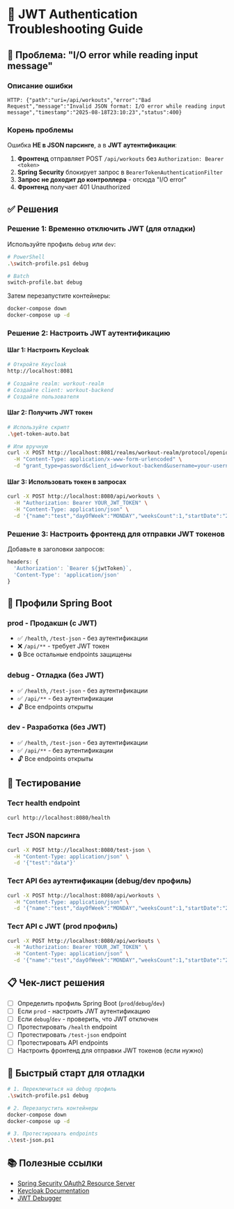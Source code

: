 # 🔐 JWT Authentication Troubleshooting Guide

## 🚨 Проблема: "I/O error while reading input message"

### **Описание ошибки**
```
HTTP: {"path":"uri=/api/workouts","error":"Bad Request","message":"Invalid JSON format: I/O error while reading input message","timestamp":"2025-08-18T23:10:23","status":400}
```

### **Корень проблемы**
Ошибка **НЕ в JSON парсинге**, а в **JWT аутентификации**:

1. **Фронтенд** отправляет POST `/api/workouts` без `Authorization: Bearer <token>`
2. **Spring Security** блокирует запрос в `BearerTokenAuthenticationFilter`
3. **Запрос не доходит до контроллера** - отсюда "I/O error"
4. **Фронтенд** получает 401 Unauthorized

## ✅ Решения

### **Решение 1: Временно отключить JWT (для отладки)**

Используйте профиль `debug` или `dev`:

```bash
# PowerShell
.\switch-profile.ps1 debug

# Batch
switch-profile.bat debug
```

Затем перезапустите контейнеры:
```bash
docker-compose down
docker-compose up -d
```

### **Решение 2: Настроить JWT аутентификацию**

#### **Шаг 1: Настроить Keycloak**
```bash
# Откройте Keycloak
http://localhost:8081

# Создайте realm: workout-realm
# Создайте client: workout-backend
# Создайте пользователя
```

#### **Шаг 2: Получить JWT токен**
```bash
# Используйте скрипт
.\get-token-auto.bat

# Или вручную
curl -X POST http://localhost:8081/realms/workout-realm/protocol/openid-connect/token \
  -H "Content-Type: application/x-www-form-urlencoded" \
  -d "grant_type=password&client_id=workout-backend&username=your-username&password=your-password"
```

#### **Шаг 3: Использовать токен в запросах**
```bash
curl -X POST http://localhost:8080/api/workouts \
  -H "Authorization: Bearer YOUR_JWT_TOKEN" \
  -H "Content-Type: application/json" \
  -d '{"name":"test","dayOfWeek":"MONDAY","weeksCount":1,"startDate":"2025-08-18"}'
```

### **Решение 3: Настроить фронтенд для отправки JWT токенов**

Добавьте в заголовки запросов:
```javascript
headers: {
  'Authorization': `Bearer ${jwtToken}`,
  'Content-Type': 'application/json'
}
```

## 🔧 Профили Spring Boot

### **prod** - Продакшн (с JWT)
- ✅ `/health`, `/test-json` - без аутентификации
- ❌ `/api/**` - требует JWT токен
- 🔒 Все остальные endpoints защищены

### **debug** - Отладка (без JWT)
- ✅ `/health`, `/test-json` - без аутентификации
- ✅ `/api/**` - без аутентификации
- 🔓 Все endpoints открыты

### **dev** - Разработка (без JWT)
- ✅ `/health`, `/test-json` - без аутентификации
- ✅ `/api/**` - без аутентификации
- 🔓 Все endpoints открыты

## 🧪 Тестирование

### **Тест health endpoint**
```bash
curl http://localhost:8080/health
```

### **Тест JSON парсинга**
```bash
curl -X POST http://localhost:8080/test-json \
  -H "Content-Type: application/json" \
  -d '{"test":"data"}'
```

### **Тест API без аутентификации (debug/dev профиль)**
```bash
curl -X POST http://localhost:8080/api/workouts \
  -H "Content-Type: application/json" \
  -d '{"name":"test","dayOfWeek":"MONDAY","weeksCount":1,"startDate":"2025-08-18"}'
```

### **Тест API с JWT (prod профиль)**
```bash
curl -X POST http://localhost:8080/api/workouts \
  -H "Authorization: Bearer YOUR_JWT_TOKEN" \
  -H "Content-Type: application/json" \
  -d '{"name":"test","dayOfWeek":"MONDAY","weeksCount":1,"startDate":"2025-08-18"}'
```

## 📋 Чек-лист решения

- [ ] Определить профиль Spring Boot (`prod`/`debug`/`dev`)
- [ ] Если `prod` - настроить JWT аутентификацию
- [ ] Если `debug`/`dev` - проверить, что JWT отключен
- [ ] Протестировать `/health` endpoint
- [ ] Протестировать `/test-json` endpoint
- [ ] Протестировать API endpoints
- [ ] Настроить фронтенд для отправки JWT токенов (если нужно)

## 🚀 Быстрый старт для отладки

```bash
# 1. Переключиться на debug профиль
.\switch-profile.ps1 debug

# 2. Перезапустить контейнеры
docker-compose down
docker-compose up -d

# 3. Протестировать endpoints
.\test-json.ps1
```

## 📚 Полезные ссылки

- [Spring Security OAuth2 Resource Server](https://docs.spring.io/spring-security/reference/servlet/oauth2/resource-server/index.html)
- [Keycloak Documentation](https://www.keycloak.org/documentation)
- [JWT Debugger](https://jwt.io/)
